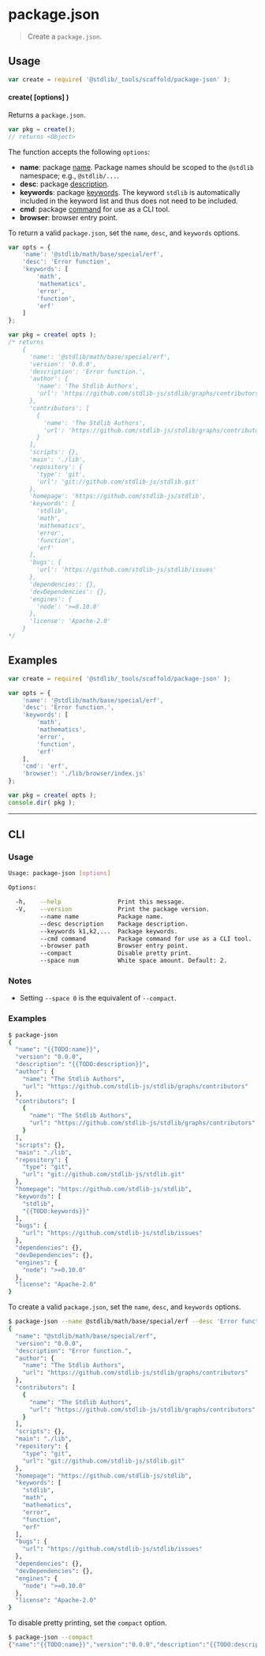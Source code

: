 <!--

@license Apache-2.0

Copyright (c) 2018 The Stdlib Authors.

Licensed under the Apache License, Version 2.0 (the "License");
you may not use this file except in compliance with the License.
You may obtain a copy of the License at

   http://www.apache.org/licenses/LICENSE-2.0

Unless required by applicable law or agreed to in writing, software
distributed under the License is distributed on an "AS IS" BASIS,
WITHOUT WARRANTIES OR CONDITIONS OF ANY KIND, either express or implied.
See the License for the specific language governing permissions and
limitations under the License.

-->

# package.json

> Create a `package.json`.

<!-- Section to include introductory text. Make sure to keep an empty line after the intro `section` element and another before the `/section` close. -->

<section class="intro">

</section>

<!-- /.intro -->

<!-- Package usage documentation. -->

<section class="usage">

## Usage

```javascript
var create = require( '@stdlib/_tools/scaffold/package-json' );
```

#### create( \[options] )

Returns a `package.json`.

```javascript
var pkg = create();
// returns <Object>
```

The function accepts the following `options`:

-   **name**: package [name][package-name]. Package names should be scoped to the `@stdlib` namespace; e.g., `@stdlib/...`.
-   **desc**: package [description][package-description].
-   **keywords**: package [keywords][package-keywords]. The keyword `stdlib` is automatically included in the keyword list and thus does not need to be included.
-   **cmd**: package [command][package-command] for use as a CLI tool.
-   **browser**: browser entry point.

To return a valid `package.json`, set the `name`, `desc`, and `keywords` options.

```javascript
var opts = {
    'name': '@stdlib/math/base/special/erf',
    'desc': 'Error function',
    'keywords': [
        'math',
        'mathematics',
        'error',
        'function',
        'erf'
    ]
};

var pkg = create( opts );
/* returns
    {
      'name': '@stdlib/math/base/special/erf',
      'version': '0.0.0',
      'description': 'Error function.',
      'author': {
        'name': 'The Stdlib Authors',
        'url': 'https://github.com/stdlib-js/stdlib/graphs/contributors'
      },
      'contributors': [
        {
          'name': 'The Stdlib Authors',
          'url': 'https://github.com/stdlib-js/stdlib/graphs/contributors'
        }
      ],
      'scripts': {},
      'main': './lib',
      'repository': {
        'type': 'git',
        'url': 'git://github.com/stdlib-js/stdlib.git'
      },
      'homepage': 'https://github.com/stdlib-js/stdlib',
      'keywords': [
        'stdlib',
        'math',
        'mathematics',
        'error',
        'function',
        'erf'
      ],
      'bugs': {
        'url': 'https://github.com/stdlib-js/stdlib/issues'
      },
      'dependencies': {},
      'devDependencies': {},
      'engines': {
        'node': '>=0.10.0'
      },
      'license': 'Apache-2.0'
    }
*/
```

</section>

<!-- /.usage -->

<!-- Package usage notes. Make sure to keep an empty line after the `section` element and another before the `/section` close. -->

<section class="notes">

</section>

<!-- /.notes -->

<!-- Package usage examples. -->

<section class="examples">

## Examples

<!-- eslint no-undef: "error" -->

```javascript
var create = require( '@stdlib/_tools/scaffold/package-json' );

var opts = {
    'name': '@stdlib/math/base/special/erf',
    'desc': 'Error function.',
    'keywords': [
        'math',
        'mathematics',
        'error',
        'function',
        'erf'
    ],
    'cmd': 'erf',
    'browser': './lib/browser/index.js'
};

var pkg = create( opts );
console.dir( pkg );
```

</section>

<!-- /.examples -->

<!-- Section for describing a command-line interface. -->

* * *

<section class="cli">

## CLI

<!-- CLI usage documentation. -->

<section class="usage">

### Usage

```bash
Usage: package-json [options]

Options:

  -h,    --help                Print this message.
  -V,    --version             Print the package version.
         --name name           Package name.
         --desc description    Package description.
         --keywords k1,k2,...  Package keywords.
         --cmd command         Package command for use as a CLI tool.
         --browser path        Browser entry point.
         --compact             Disable pretty print.
         --space num           White space amount. Default: 2.
```

</section>

<!-- /.usage -->

<!-- CLI usage notes. Make sure to keep an empty line after the `section` element and another before the `/section` close. -->

<section class="notes">

### Notes

-   Setting `--space 0` is the equivalent of `--compact`.

</section>

<!-- /.notes -->

<!-- CLI usage examples. -->

<section class="examples">

### Examples

```bash
$ package-json
{
  "name": "{{TODO:name}}",
  "version": "0.0.0",
  "description": "{{TODO:description}}",
  "author": {
    "name": "The Stdlib Authors",
    "url": "https://github.com/stdlib-js/stdlib/graphs/contributors"
  },
  "contributors": [
    {
      "name": "The Stdlib Authors",
      "url": "https://github.com/stdlib-js/stdlib/graphs/contributors"
    }
  ],
  "scripts": {},
  "main": "./lib",
  "repository": {
    "type": "git",
    "url": "git://github.com/stdlib-js/stdlib.git"
  },
  "homepage": "https://github.com/stdlib-js/stdlib",
  "keywords": [
    "stdlib",
    "{{TODO:keywords}}"
  ],
  "bugs": {
    "url": "https://github.com/stdlib-js/stdlib/issues"
  },
  "dependencies": {},
  "devDependencies": {},
  "engines": {
    "node": ">=0.10.0"
  },
  "license": "Apache-2.0"
}
```

To create a valid `package.json`, set the `name`, `desc`, and `keywords` options.

```bash
$ package-json --name @stdlib/math/base/special/erf --desc 'Error function.' --keywords 'math,mathematics,error,function,erf'
{
  "name": "@stdlib/math/base/special/erf",
  "version": "0.0.0",
  "description": "Error function.",
  "author": {
    "name": "The Stdlib Authors",
    "url": "https://github.com/stdlib-js/stdlib/graphs/contributors"
  },
  "contributors": [
    {
      "name": "The Stdlib Authors",
      "url": "https://github.com/stdlib-js/stdlib/graphs/contributors"
    }
  ],
  "scripts": {},
  "main": "./lib",
  "repository": {
    "type": "git",
    "url": "git://github.com/stdlib-js/stdlib.git"
  },
  "homepage": "https://github.com/stdlib-js/stdlib",
  "keywords": [
    "stdlib",
    "math",
    "mathematics",
    "error",
    "function",
    "erf"
  ],
  "bugs": {
    "url": "https://github.com/stdlib-js/stdlib/issues"
  },
  "dependencies": {},
  "devDependencies": {},
  "engines": {
    "node": ">=0.10.0"
  },
  "license": "Apache-2.0"
}
```

To disable pretty printing, set the `compact` option.

```bash
$ package-json --compact
{"name":"{{TODO:name}}","version":"0.0.0","description":"{{TODO:description}}","author":{"name":"The Stdlib Authors","url":"https://github.com/stdlib-js/stdlib/graphs/contributors"},"contributors":[{"name":"The Stdlib Authors","url":"https://github.com/stdlib-js/stdlib/graphs/contributors"}],"scripts":{},"main":"./lib","repository":{"type":"git","url":"git://github.com/stdlib-js/stdlib.git"},"homepage":"https://github.com/stdlib-js/stdlib","keywords":["stdlib","{{TODO:keywords}}"],"bugs":{"url":"https://github.com/stdlib-js/stdlib/issues"},"dependencies":{},"devDependencies":{},"engines":{"node":">=0.10.0"},"license":"Apache-2.0"}
```

</section>

<!-- /.examples -->

</section>

<!-- /.cli -->

<!-- Section to include cited references. If references are included, add a horizontal rule *before* the section. Make sure to keep an empty line after the `section` element and another before the `/section` close. -->

<section class="references">

</section>

<!-- /.references -->

<!-- Section for all links. Make sure to keep an empty line after the `section` element and another before the `/section` close. -->

<section class="links">

[package-name]: https://docs.npmjs.com/files/package.json#name

[package-description]: https://docs.npmjs.com/files/package.json#description

[package-keywords]: https://docs.npmjs.com/files/package.json#keywords

[package-command]: https://docs.npmjs.com/files/package.json#bin

</section>

<!-- /.links -->
